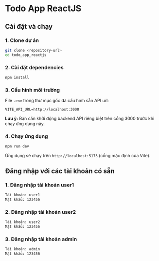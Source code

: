 # Todo App ReactJS

## Cài đặt và chạy

### 1. Clone dự án

```bash
git clone <repository-url>
cd todo_app_reactjs
```

### 2. Cài đặt dependencies

```bash
npm install
```

### 3. Cấu hình môi trường

File `.env` trong thư mục gốc đã cấu hình sẵn API url:

```
VITE_API_URL=http://localhost:3000
```

**Lưu ý:** Bạn cần khởi động backend API riêng biệt trên cổng 3000 trước khi chạy ứng dụng này.

### 4. Chạy ứng dụng

```bash
npm run dev
```

Ứng dụng sẽ chạy trên `http://localhost:5173` (cổng mặc định của Vite).

## Đăng nhập với các tài khoản có sẵn
### 1. Đăng nhập tài khoản user1

```bash
Tài khoản: user1
Mật khẩu: 123456
```
### 2. Đăng nhập tài khoản user2

```bash
Tài khoản: user2
Mật khẩu: 123456
```

### 3. Đăng nhập tài khoản admin

```bash
Tài khoản: admin
Mật khẩu: 123456
```